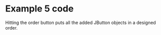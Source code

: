 # Example 5 code

Hitting the order button puts all the added JButton objects in a designed order. 
